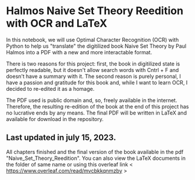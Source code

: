# Halmos Naive Set Theory Reedition with OCR and LaTeX

  In this notebook, we will use Optimal Character Recognition (OCR) with Python to help us "translate" the digitilized book Naive Set Theory by Paul Halmos into a PDF with a new and more interactable format.

  There is two reasons for this project: first, the book in digitilized state is perfectly readable, but it doesn't allow search words with Cntrl + F and doesn't have a summary with it. The second reason is purely personal, I have a passion and gratitude for this book and, while I want to learn OCR, I decided to re-edited it as a homage.

  The PDF used is public domain and, so, freely available in the internet. Therefore, the resulting re-edition of the book at the end of this project has no lucrative ends by any means. The final PDF will be written in LaTeX and available for download in the repository.

## Last updated in july 15, 2023.

All chapters finished and the final version of the book available in the pdf "Naive_Set_Theory_Reedition". You can also view the LaTeX documents in the folder of same name or using this overleaf link < https://www.overleaf.com/read/mvcbkkqnmzby >